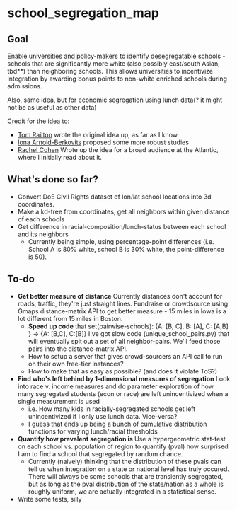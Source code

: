# school_segregation_map
## Goal
Enable universities and policy-makers to identify desegregatable schools -
schools that are significantly more white (also possibly east/south Asian, tbd**) than neighboring schools. 
This allows universities to incentivize integration by awarding bonus points to 
non-white enriched schools during admissions. 

Also, same idea, but for economic segregation using lunch data(? it might not be as useful as other data)

Credit for the idea to: 
  - [Tom Railton](https://ylpr.yale.edu/shifting-scope-how-taking-school-demographics-account-college-admissions-could-reduce-k-12)
  wrote the original idea up, as far as I know.
  - [lona Arnold-Berkovits](https://schoolbonuspoints.org/background-2.html) proposed some more robust studies
  - [Rachel Cohen](https://www.theatlantic.com/education/archive/2018/05/an-unusual-idea-for-fixing-school-segregation/560930/)
  Wrote up the idea for a broad audience at the Atlantic, where I initially read about it.


## What's done so far?
- Convert DoE Civil Rights dataset of lon/lat school locations into 3d coordinates.
- Make a kd-tree from coordinates, get all neighbors within given distance of each schools
- Get difference in racial-composition/lunch-status between each school and its neighbors
   - Currently being simple, using percentage-point differences (i.e. School A is 80% white, school B is 30% white, 
   the point-difference is 50).

## To-do
- **Get better measure of distance** Currently distances don't account for roads, traffic, they're just straight lines. 
Fundraise or crowdsource using Gmaps distance-matrix API to get better measure - 15 miles in Iowa is a lot different 
from 15 miles in Boston.
    - **Speed up code** that set(pairwise-schools): {A: [B, C], B: [A], C: [A,B] } -> {A: [B,C], C:[B]} 
    I've got slow code (unique_school_pairs.py) that will eventually spit out a set of all neighbor-pairs.
    We'll feed those pairs into the distance-matrix API.
    - How to setup a server that gives crowd-sourcers an API call to run on their own free-tier instances?
    - How to make that as easy as possible? (and does it violate ToS?)
- **Find who's left behind by 1-dimensional measures of segregation** Look into race v. income measures and do parameter 
exploration of how many segregated students (econ or race) are left unincentivized when a single measurement is used
    - i.e. How many kids in racially-segregated schools get left unincentivized if I only use lunch data. Vice-versa?
    - I guess that ends up being a bunch of cumulative distribution functions for varying lunch/racial thresholds
- **Quantify how prevalent segregation is** Use a hypergeometric stat-test on each school vs. population of region
to quantify (pval) how surprised I am to find a school that segregated by random chance.
    - Currently (naively) thinking that the distribution of these pvals can tell us when integration on a state or national
    level has truly occured. There will always be some schools that are transiently segregated, but as long as the pval distribution
    of the state/nation as a whole is roughly uniform, we are actually integrated in a statistical sense.
- Write some tests, silly
